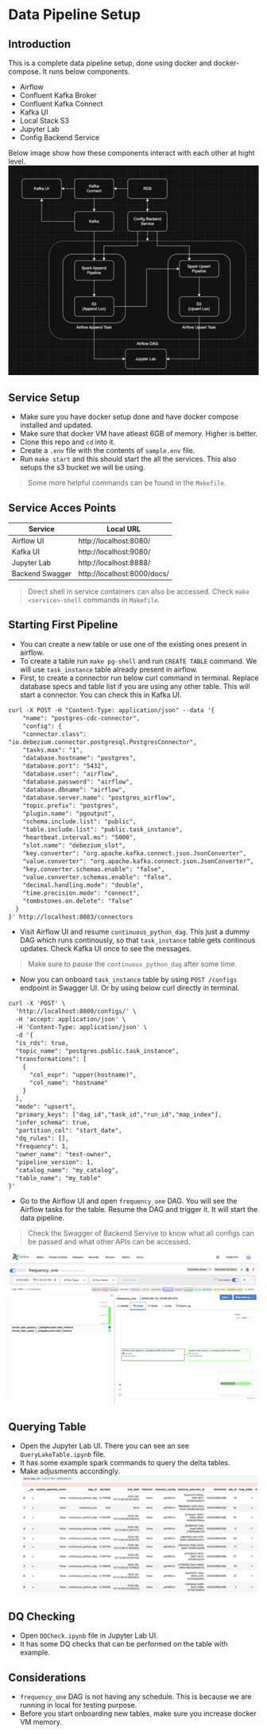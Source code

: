 # Data Pipeline Setup
## Introduction
This is a complete data pipeline setup, done using docker and docker-compose. It runs below components.
* Airflow
* Confluent Kafka Broker
* Confluent Kafka Connect
* Kafka UI
* Local Stack S3
* Jupyter Lab
* Config Backend Service

Below image show how these components interact with each other at hight level.
![Service Interactions](/Images/Diagrapm.png)

## Service Setup
* Make sure you have docker setup done and have docker compose installed and updated.
* Make sure that docker VM have atleast 6GB of memory. Higher is better.
* Clone this repo and `cd` into it.
* Create a `.env` file with the contents of `sample.env` file.
* Run `make start` and this should start the all the services. This also setups the s3 bucket we will be using.
> Some more helpful commands can be found in the `Makefile`.

## Service Acces Points
| Service           | Local URL                     |
|-----------------  |------------------------------ |
| Airflow UI        | http://localhost:8080/        |
| Kafka UI          | http://localhost:9080/        |
| Jupyter Lab       | http://localhost:8888/        |
| Backend Swagger   | http://localhost:8000/docs/   |
> Direct shell in service containers can also be accessed. Check `make <service>-shell` commands in `Makefile`.

## Starting First Pipeline
* You can create a new table or use one of the existing ones present in airflow.
* To create a table run `make pg-shell` and run `CREATE TABLE` command. We will use `task_instance` table already present in airflow.
* First, to create a connector run below curl command in terminal. Replace database specs and table list if you are using any other table. This will start a connector. You can check this in Kafka UI.
```shell
curl -X POST -H "Content-Type: application/json" --data '{
    "name": "postgres-cdc-connector",
    "config": {
    "connector.class": "io.debezium.connector.postgresql.PostgresConnector",
    "tasks.max": "1",
    "database.hostname": "postgres",
    "database.port": "5432",
    "database.user": "airflow",
    "database.password": "airflow",
    "database.dbname": "airflow",
    "database.server.name": "postgres_airflow",
    "topic.prefix": "postgres",
    "plugin.name": "pgoutput",
    "schema.include.list": "public",
    "table.include.list": "public.task_instance",
    "heartbeat.interval.ms": "5000",
    "slot.name": "debezium_slot",
    "key.converter": "org.apache.kafka.connect.json.JsonConverter",
    "value.converter": "org.apache.kafka.connect.json.JsonConverter",
    "key.converter.schemas.enable": "false",
    "value.converter.schemas.enable": "false",
    "decimal.handling.mode": "double",
    "time.precision.mode": "connect",
    "tombstones.on.delete": "false"
  }
}' http://localhost:8083/connectors
```
* Visit Airflow UI and resume `continuous_python_dag`. This just a dummy DAG which runs continously, so that `task_instance` table gets continous updates. Check Kafka UI once to see the messages.
> Make sure to pause the `continuous_python_dag` after some time.
* Now you can onboard `task_instance` table by using `POST /configs` endpoint in Swagger UI. Or by using below curl directly in terminal.
```shell
curl -X 'POST' \
  'http://localhost:8000/configs/' \
  -H 'accept: application/json' \
  -H 'Content-Type: application/json' \
  -d '{
  "is_rds": true,
  "topic_name": "postgres.public.task_instance",
  "transformations": [
    {
      "col_expr": "upper(hostname)",
      "col_name": "hostname"
    }
  ],
  "mode": "upsert",
  "primary_keys": ["dag_id","task_id","run_id","map_index"],
  "infer_schema": true,
  "partition_col": "start_date",
  "dq_rules": [],
  "frequency": 1,
  "owner_name": "test-owner",
  "pipeline_version": 1,
  "catalog_name": "my_catalog",
  "table_name": "my_table"
}'
```
* Go to the Airflow UI and open `frequency_one` DAG. You will see the Airflow tasks for the table. Resume the DAG and trigger it. It will start the data pipeline.
> Check the Swagger of Backend Servive to know what all configs can be passed and what other APIs can be accessed.

![Airflow DAG Graph](/Images/AirflowUI.png)

## Querying Table
* Open the Jupyter Lab UI. There you can see an see `QueryLakeTable.ipynb` file.
* It has some example spark commands to query the delta tables.
* Make adjusments accordingly.
![Query Results](/Images/QueryResults.png)

## DQ Checking
* Open `DQCheck.ipynb` file in Jupyter Lab UI.
* It has some DQ checks that can be performed on the table with example.

## Considerations
* `frequency_one` DAG is not having any schedule. This is because we are running in local for testing purpose.
* Before you start onboarding new tables, make sure you increase docker VM memory.

